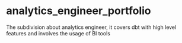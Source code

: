 # analytics_engineer_portfolio
The subdivision about analytics engineer, it covers dbt with high level features and involves the usage of BI tools 
